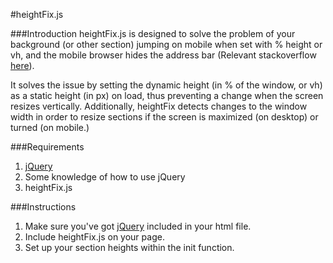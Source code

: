 #heightFix.js

###Introduction
heightFix.js is designed to solve the problem of your background (or other section)
jumping on mobile when set with % height or vh, and the mobile browser hides the
address bar (Relevant stackoverflow [here]( http://stackoverflow.com/questions/24944925/background-image-jumps-when-address-bar-hides-ios-android-mobile-chrome)).

It solves the issue by setting the dynamic height (in % of the window, or vh) as a static height (in px) on load,
thus preventing a change when the screen resizes vertically. Additionally, heightFix detects changes to the window
width in order to resize sections if the screen is maximized (on desktop) or turned (on mobile.)

###Requirements
1. [jQuery](https://jquery.com/)
2. Some knowledge of how to use jQuery
3. heightFix.js

###Instructions
1. Make sure you've got [jQuery](https://jquery.com/) included in your html file.
2. Include heightFix.js on your page.
3. Set up your section heights within the init function.

